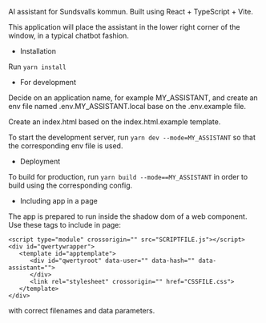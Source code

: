AI assistant for Sundsvalls kommun. Built using React + TypeScript + Vite.

This application will place the assistant in the lower right corner of the window, in a typical chatbot fashion.

* Installation

Run `yarn install`

* For development

Decide on an application name, for example MY_ASSISTANT, and create an env file named .env.MY_ASSISTANT.local base on the .env.example file.

Create an index.html based on the index.html.example template.

To start the development server, run `yarn dev --mode=MY_ASSISTANT` so that the corresponding env file is used.

* Deployment

To build for production, run `yarn build --mode==MY_ASSISTANT` in order to build using the corresponding config.

* Including app in a page

The app is prepared to run inside the shadow dom of a web component. Use these tags to include in page:

```
<script type="module" crossorigin="" src="SCRIPTFILE.js"></script>
<div id="qwertywrapper">
   <template id="apptemplate">
      <div id="qwertyroot" data-user="" data-hash="" data-assistant="">
      </div>
      <link rel="stylesheet" crossorigin="" href="CSSFILE.css">
   </template>
</div>
```

with correct filenames and data parameters.